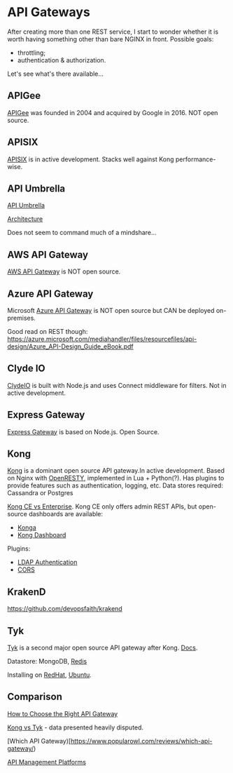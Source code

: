 # API Gateways

After creating more than one REST service, I start to wonder whether it is worth having something other than
bare NGINX in front.  Possible goals:

* throttling;
* authentication & authorization.

Let's see what's there available...

## APIGee

[APIGee](https://cloud.google.com/apigee/) was founded in 2004 and acquired by Google in 2016.
NOT open source.

## APISIX

[APISIX](https://github.com/apache/apisix) is in active development.
Stacks well against Kong performance-wise.

## API Umbrella

[API Umbrella](https://github.com/NREL/api-umbrella)

[Architecture](https://api-umbrella.readthedocs.io/en/latest/developer/architecture.html)

Does not seem to command much of a mindshare...

## AWS API Gateway

[AWS API Gateway](https://aws.amazon.com/api-gateway/) is NOT open source.

## Azure API Gateway

Microsoft [Azure API Gateway](https://azure.microsoft.com/en-us/services/api-management/)
is NOT open source but CAN be deployed on-premises.

Good read on REST though:
https://azure.microsoft.com/mediahandler/files/resourcefiles/api-design/Azure_API-Design_Guide_eBook.pdf

## Clyde IO

[ClydeIO](https://github.com/clydeio/clydeio) is built with Node.js and uses
Connect middleware for filters.  Not in active development.

## Express Gateway

[Express Gateway](https://github.com/ExpressGateway/express-gateway) is based on Node.js.
Open Source.

## Kong

[Kong](https://github.com/Kong/kong) is a dominant open source
API gateway.In active development. Based on Nginx with
[OpenRESTY](https://github.com/openresty/),
implemented in Lua + Python(?).
Has plugins to provide features such as authentication, logging, etc.  Data stores required: Cassandra or Postgres

[Kong CE vs Enterprise](https://konghq.com/subscriptions/).
Kong CE only offers admin REST APIs, but open-source
dashboards are available:

* [Konga](https://github.com/pantsel/konga)
* [Kong Dashboard](https://github.com/PGBI/kong-dashboard)

Plugins:

* [LDAP Authentication](https://docs.konghq.com/hub/kong-inc/ldap-auth/)
* [CORS](https://docs.konghq.com/hub/kong-inc/cors/)

## KrakenD

https://github.com/devopsfaith/krakend

## Tyk

[Tyk](https://github.com/TykTechnologies/tyk) is a second
major open source API gateway after Kong.
[Docs](https://tyk.io/docs/).

Datastore: MongoDB, [Redis](https://redis.io/)

Installing on [RedHat](https://tyk.io/docs/getting-started/installation/with-tyk-on-premises/redhat-rhel-centos/),
[Ubuntu](https://tyk.io/docs/getting-started/installation/with-tyk-on-premises/on-ubuntu/).

## Comparison

[How to Choose the Right API Gateway](https://www.moesif.com/blog/technical/api-gateways/How-to-Choose-The-Right-API-Gateway-For-Your-Platform-Comparison-Of-Kong-Tyk-Apigee-And-Alternatives/#summary)

[Kong vs Tyk](https://www.bbva.com/en/api-gateways-kong-vs-tyk/) -
data presented heavily disputed.

[Which API Gateway)[https://www.popularowl.com/reviews/which-api-gateway/)


[API Management Platforms](https://www.predictiveanalyticstoday.com/top-api-management-platforms/)
